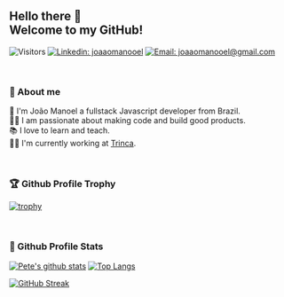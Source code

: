 ## Hello there 👋 <br/> Welcome to my GitHub!

![Visitors](https://visitor-badge.glitch.me/badge?page_id=joaaomanooel)
[![Linkedin: joaaomanooel](https://img.shields.io/badge/-LinkedIn-blue?style=flat-square&logo=Linkedin&logoColor=white&link=https://https://www.linkedin.com/in/joaaomanooel/)](https://www.linkedin.com/in/joaaomanooel/) [![Email: joaaomanooel@gmail.com](https://img.shields.io/badge/-Email-critical?style=flat-square&logo=gmail&logoColor=white&link=mailto:mailtomeaakash@gmail.com)](mailto:mailtomeaakash@gmail.com) 

<br/>

### 🚀 About me
🌱 I'm João Manoel a fullstack Javascript developer from Brazil. <br/>
👨‍💻 I am passionate about making code and build good products. <br/>
📚 I love to learn and teach. <br/>
👷‍♂️ I'm currently working at [Trinca](https://trin.ca).

<br/>

### 🏆 Github Profile Trophy
[![trophy](https://github-profile-trophy.vercel.app/?username=joaaomanooel&theme=radical&margin-w=5&margin-h=5&column=8)](https://github.com/ryo-ma/github-profile-trophy)

<br/>

### 🐙 Github Profile Stats
[![Pete's github stats](https://github-readme-stats.vercel.app/api?username=joaaomanooel&show_icons=true&hide_border=true&count_private=true&theme=radical)](https://github.com/joaaomanooel) 
[![Top Langs](https://github-readme-stats.vercel.app/api/top-langs/?username=joaaomanooel&langs_count=8&hide_border=true&count_private=true&layout=compact&theme=radical)](https://github.com/joaaomanooel)

[![GitHub Streak](https://github-readme-streak-stats.herokuapp.com/?user=joaaomanooel&theme=radical)](https://git.io/streak-stats)
